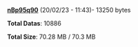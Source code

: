 [**nBp95q90**](/data/nBp95q90.txt) (20/02/23 - 11:43)- 13250 bytes

**Total Datas**: 10886

**Total Size**: 70.28 MB / 70.3 MB
